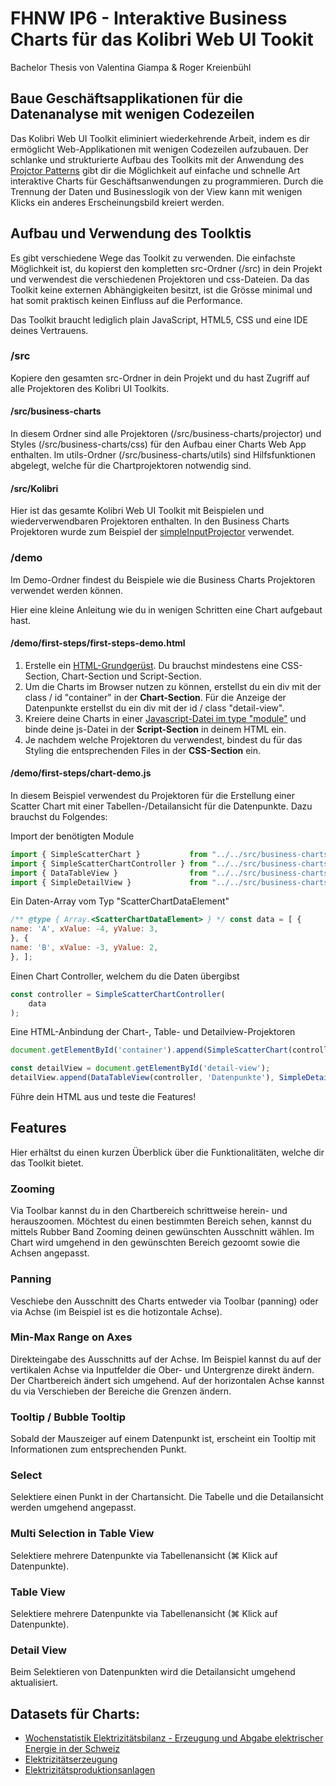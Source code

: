 # FHNW IP6 - Interaktive Business Charts für das Kolibri Web UI Tookit

Bachelor Thesis von Valentina Giampa & Roger Kreienbühl

## Baue Geschäftsapplikationen für die Datenanalyse mit wenigen Codezeilen

Das Kolibri Web UI Toolkit eliminiert wiederkehrende Arbeit, indem es dir ermöglicht Web-Applikationen mit wenigen Codezeilen aufzubauen. Der schlanke und strukturierte Aufbau des Toolkits mit der Anwendung des [Projctor Patterns](https://dierk.github.io/Home/projectorPattern/ProjectorPattern.html) gibt dir die Möglichkeit auf einfache und schnelle Art interaktive Charts für Geschäftsanwendungen zu programmieren.
Durch die Trennung der Daten und Businesslogik von der View kann mit wenigen Klicks ein anderes Erscheinungsbild kreiert werden.

## Aufbau und Verwendung des Toolktis

Es gibt verschiedene Wege das Toolkit zu verwenden. Die einfachste Möglichkeit ist, du kopierst den kompletten src-Ordner (/src) in dein Projekt und verwendest die verschiedenen Projektoren und css-Dateien. Da das Toolkit keine externen Abhängigkeiten besitzt, ist die Grösse minimal und hat somit praktisch keinen Einfluss auf die Performance.

Das Toolkit braucht lediglich plain JavaScript, HTML5, CSS und eine IDE deines Vertrauens.

### /src

Kopiere den gesamten src-Ordner in dein Projekt und du hast Zugriff auf alle Projektoren des Kolibri UI Toolkits.

#### /src/business-charts

In diesem Ordner sind alle Projektoren (/src/business-charts/projector) und Styles (/src/business-charts/css) für den Aufbau einer Charts Web App enthalten. Im utils-Ordner (/src/business-charts/utils) sind Hilfsfunktionen abgelegt, welche für die Chartprojektoren notwendig sind.

#### /src/Kolibri

Hier ist das gesamte Kolibri Web UI Toolkit mit Beispielen und wiederverwendbaren Projektoren enthalten. In den Business Charts Projektoren wurde zum Beispiel der [simpleInputProjector](src/Kolibri/docs/src/kolibri/projector/simpleForm/simpleInputProjector.js) verwendet.


### /demo

Im Demo-Ordner findest du Beispiele wie die Business Charts Projektoren verwendet werden können. 

Hier eine kleine Anleitung wie du in wenigen Schritten eine Chart aufgebaut hast.

#### /demo/first-steps/first-steps-demo.html

1. Erstelle ein [HTML-Grundgerüst](demo/first-steps/first-steps-demo.html). Du brauchst mindestens eine CSS-Section, Chart-Section und Script-Section.
2. Um die Charts im Browser nutzen zu können, erstellst du ein div mit der class / id "container" in der **Chart-Section**. Für die Anzeige der Datenpunkte erstellst du ein div mit der id / class "detail-view".
2. Kreiere deine Charts in einer [Javascript-Datei im type "module"](demo/first-steps/chart-demo.js) und binde deine js-Datei in der **Script-Section** in deinem HTML ein.
3. Je nachdem welche Projektoren du verwendest, bindest du für das Styling die entsprechenden Files in der **CSS-Section** ein.

#### /demo/first-steps/chart-demo.js

In diesem Beispiel verwendest du Projektoren für die Erstellung einer Scatter Chart mit einer Tabellen-/Detailansicht für die Datenpunkte. 
Dazu brauchst du Folgendes:

Import der benötigten Module
``` js
import { SimpleScatterChart }           from "../../src/business-charts/projector/simpleScatterChart/simpleScatterChartProjector.js";
import { SimpleScatterChartController } from "../../src/business-charts/projector/simpleScatterChart/simpleScatterChartController.js";
import { DataTableView }                from "../../src/business-charts/projector/dataTableView/dataTableViewProjector.js";
import { SimpleDetailView }             from "../../src/business-charts/projector/simpleDetailView/simpleDetailViewProjector.js";
```

Ein Daten-Array vom Typ "ScatterChartDataElement"
``` js
/** @type { Array.<ScatterChartDataElement> } */ const data = [ {
name: 'A', xValue: -4, yValue: 3,
}, {
name: 'B', xValue: -3, yValue: 2,
}, ];
```

Einen Chart Controller, welchem du die Daten übergibst
``` js
const controller = SimpleScatterChartController(
    data
);
```

Eine HTML-Anbindung der Chart-, Table- und Detailview-Projektoren 
``` js
document.getElementById('container').append(SimpleScatterChart(controller));

const detailView = document.getElementById('detail-view');
detailView.append(DataTableView(controller, 'Datenpunkte'), SimpleDetailView(controller));
```

Führe dein HTML aus und teste die Features!

## Features

Hier erhältst du einen kurzen Überblick über die Funktionalitäten, welche dir das Toolkit bietet.

### Zooming

Via Toolbar kannst du in den Chartbereich schrittweise herein- und herauszoomen. 
Möchtest du einen bestimmten Bereich sehen, kannst du mittels Rubber Band Zooming deinen gewünschten Ausschnitt wählen. Im Chart wird umgehend in den gewünschten Bereich gezoomt sowie die Achsen angepasst.

### Panning

Veschiebe den Ausschnitt des Charts entweder via Toolbar (panning) oder via Achse (im Beispiel ist es die hotizontale Achse).

### Min-Max Range on Axes

Direkteingabe des Ausschnitts auf der Achse. 
Im Beispiel kannst du auf der vertikalen Achse via Inputfelder die Ober- und Untergrenze direkt ändern. Der Chartbereich ändert sich umgehend.
Auf der horizontalen Achse kannst du via Verschieben der Bereiche die Grenzen ändern.

### Tooltip / Bubble Tooltip

Sobald der Mauszeiger auf einem Datenpunkt ist, erscheint ein Tooltip mit Informationen zum entsprechenden Punkt.

### Select

Selektiere einen Punkt in der Chartansicht. Die Tabelle und die Detailansicht werden umgehend angepasst.

### Multi Selection in Table View

Selektiere mehrere Datenpunkte via Tabellenansicht (⌘ Klick auf Datenpunkte).

### Table View

Selektiere mehrere Datenpunkte via Tabellenansicht (⌘ Klick auf Datenpunkte).

### Detail View

Beim Selektieren von Datenpunkten wird die Detailansicht umgehend aktualisiert.

## Datasets für Charts:

- [Wochenstatistik Elektrizitätsbilanz - Erzeugung und Abgabe elektrischer Energie in der Schweiz](https://opendata.swiss/de/dataset/wochenstatistik-elektrizitatsbilanz-erzeugung-und-abgabe-elektrischer-energie-in-der-schweiz)
- [Elektrizitätserzeugung](https://opendata.swiss/de/dataset/elektrizitatserzeugung)
- [Elektrizitätsproduktionsanlagen](https://opendata.swiss/de/dataset/elektrizitatsproduktionsanlagen)

